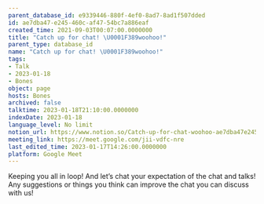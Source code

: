 ```yaml
---
parent_database_id: e9339446-880f-4ef0-8ad7-8ad1f507dded
id: ae7dba47-e245-460c-af47-54bc7a886eaf
created_time: 2021-09-03T00:07:00.0000000
title: "Catch up for chat! \U0001F389woohoo!"
parent_type: database_id
name: "Catch up for chat! \U0001F389woohoo!"
tags:
- Talk
- 2023-01-18
- Bones
object: page
hosts: Bones
archived: false
talktime: 2023-01-18T21:10:00.0000000
indexDate: 2023-01-18
language_level: No limit
notion_url: https://www.notion.so/Catch-up-for-chat-woohoo-ae7dba47e245460caf4754bc7a886eaf
meeting_link: https://meet.google.com/jii-vdfc-nre
last_edited_time: 2023-01-17T14:26:00.0000000
platform: Google Meet
---
```


Keeping you all in loop! And let’s chat your expectation of the chat and talks!
Any suggestions or things you think can improve the chat you can discuss with us!





